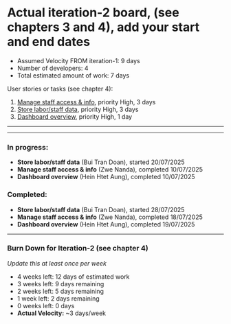 # Actual iteration-2 board, (see chapters 3 and 4), add your start and end dates 

* Assumed Velocity FROM iteration-1: 9 days
* Number of developers: 4
* Total estimated amount of work: 7 days

User stories or tasks (see chapter 4):
1. [Manage staff access & info](./user_stories/user_story_01_title.md), priority High, 3 days 
2. [Store labor/staff data](./user_stories/user_story_01_title.md), priority High, 3 days
3. [Dashboard overview](./user_stories/user_story_01_title.md), priority High, 1 day
---

---

### In progress:
- **Store labor/staff data** (Bui Tran Doan), started 20/07/2025
- **Manage staff access & info** (Zwe Nanda), completed 10/07/2025  
- **Dashboard overview** (Hein Htet Aung), completed 10/07/2025  

### Completed:
- **Store labor/staff data** (Bui Tran Doan), started 28/07/2025  
- **Manage staff access & info** (Zwe Nanda), completed 18/07/2025  
- **Dashboard overview** (Hein Htet Aung), completed 19/07/2025  

---

### Burn Down for Iteration-2 (see chapter 4)
_Update this at least once per week_
- 4 weeks left: 12 days of estimated work
- 3 weeks left: 9 days remaining
- 2 weeks left: 5 days remaining
- 1 week left: 2 days remaining
- 0 weeks left: 0 days
- **Actual Velocity:** ~3 days/week
